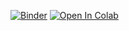 [![Binder](https://mybinder.org/badge_logo.svg)](https://mybinder.org/v2/gh/n-idw/tutorials/HEAD?urlpath=%2Fdoc%2Ftree%2FK-matrix_amplitudes.ipynb)
[![Open In Colab](https://colab.research.google.com/assets/colab-badge.svg)](https://colab.research.google.com/github/n-idw/tutorials/HEAD?urlpath=%2Fdoc%2Ftree%2FK-matrix_amplitudes.ipynb)
